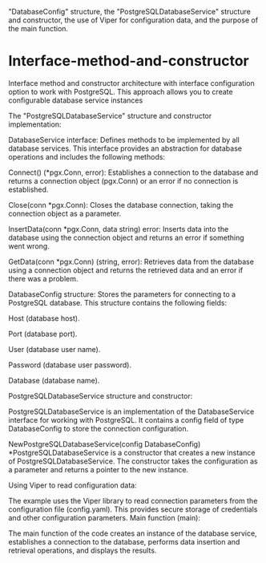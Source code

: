 "DatabaseConfig" structure, the "PostgreSQLDatabaseService" structure and constructor, the use of Viper for configuration data, and the purpose of the main function. 


# Interface-method-and-constructor
Interface method and constructor architecture with interface configuration option to work with PostgreSQL. This approach allows you to create configurable database service instances


The "PostgreSQLDatabaseService" structure and constructor implementation:

DatabaseService interface: Defines methods to be implemented by all database services. This interface provides an abstraction for database operations and includes the following methods:

Connect() (*pgx.Conn, error): Establishes a connection to the database and returns a connection object (pgx.Conn) or an error if no connection is established.

Close(conn *pgx.Conn): Closes the database connection, taking the connection object as a parameter.

InsertData(conn *pgx.Conn, data string) error: Inserts data into the database using the connection object and returns an error if something went wrong.

GetData(conn *pgx.Conn) (string, error): Retrieves data from the database using a connection object and returns the retrieved data and an error if there was a problem.

DatabaseConfig structure: Stores the parameters for connecting to a PostgreSQL database. This structure contains the following fields:

Host (database host).

Port (database port).

User (database user name).

Password (database user password).

Database (database name).

PostgreSQLDatabaseService structure and constructor:

PostgreSQLDatabaseService is an implementation of the DatabaseService interface for working with PostgreSQL. It contains a config field of type DatabaseConfig to store the connection configuration.

NewPostgreSQLDatabaseService(config DatabaseConfig) *PostgreSQLDatabaseService is a constructor that creates a new instance of PostgreSQLDatabaseService. The constructor takes the configuration as a parameter and returns a pointer to the new instance.

Using Viper to read configuration data:

The example uses the Viper library to read connection parameters from the configuration file (config.yaml). This provides secure storage of credentials and other configuration parameters.
Main function (main):

The main function of the code creates an instance of the database service, establishes a connection to the database, performs data insertion and retrieval operations, and displays the results.



